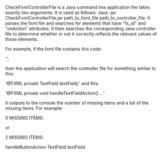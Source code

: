 CheckFxmlControllerFile is a Java command line application the takes exactly two arguments. It is used as follows: Java -jar CheckFxmlControllerFile.jar path_to_fxml_file path_to_controller_file.  It parses the fxml file and searches for elements that have "fx_id" and "onAction" attributes.  It then searches the corresponding Java controller file to determine whether or not it correctly reflects the relevant values of those elements.

For example, if the fxml file contains this code:

'<TextField fx:id="textField" onAction="#handleTextFieldAction" prefWidth="168.0" />',

then the application will search the controller file for something similar to this:

'@FXML
 private TextField textField;' and this:

'@FXML
 private void handleTextFieldAction() ...'

It outputs to the console the number of missing items and a list of the missing items.
For example:

0 MISSING ITEMS: 

or

2 MISSING ITEMS: 

handleButtonAction
TextField textField

